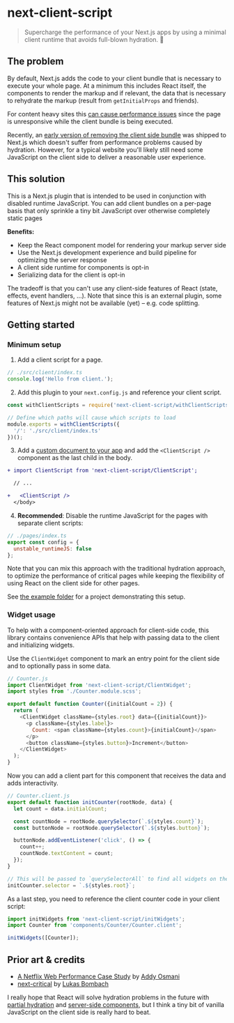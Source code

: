 # next-client-script

> Supercharge the performance of your Next.js apps by using a minimal client runtime that avoids full-blown hydration. 🚀

## The problem

By default, Next.js adds the code to your client bundle that is necessary to execute your whole page. At a minimum this includes React itself, the components to render the markup and if relevant, the data that is necessary to rehydrate the markup (result from `getInitialProps` and friends).

For content heavy sites this [can cause performance issues](https://developers.google.com/web/updates/2019/02/rendering-on-the-web#rehydration) since the page is unresponsive while the client bundle is being executed.

Recently, an [early version of removing the client side bundle](https://github.com/vercel/next.js/pull/11949) was shipped to Next.js which doesn't suffer from performance problems caused by hydration. However, for a typical website you'll likely still need some JavaScript on the client side to deliver a reasonable user experience.

## This solution

This is a Next.js plugin that is intended to be used in conjunction with disabled runtime JavaScript. You can add client bundles on a per-page basis that only sprinkle a tiny bit JavaScript over otherwise completely static pages

**Benefits:**

- Keep the React component model for rendering your markup server side
- Use the Next.js development experience and build pipeline for optimizing the server response
- A client side runtime for components is opt-in
- Serializing data for the client is opt-in

The tradeoff is that you can't use any client-side features of React (state, effects, event handlers, …). Note that since this is an external plugin, some features of Next.js might not be available (yet) – e.g. code splitting.

## Getting started

### Minimum setup

1. Add a client script for a page.

```js
// ./src/client/index.ts
console.log('Hello from client.');
```

2. Add this plugin to your `next.config.js` and reference your client script.

```js
const withClientScripts = require('next-client-script/withClientScripts');

// Define which paths will cause which scripts to load
module.exports = withClientScripts({
  '/': './src/client/index.ts'
})();
```

3. Add a [custom document to your app](https://nextjs.org/docs/advanced-features/custom-document) and add the `<ClientScript />` component as the last child in the body.

```diff
+ import ClientScript from 'next-client-script/ClientScript';

  // ...

+   <ClientScript />
  </body>
```

4. **Recommended**: Disable the runtime JavaScript for the pages with separate client scripts:

```js
// ./pages/index.ts
export const config = {
  unstable_runtimeJS: false
};
```

Note that you can mix this approach with the traditional hydration approach, to optimize the performance of critical pages while keeping the flexibility of using React on the client side for other pages.

See [the example folder](https://github.com/amannn/next-client-script/blob/master/packages/example) for a project demonstrating this setup.

### Widget usage

To help with a component-oriented approach for client-side code, this library contains convenience APIs that help with passing data to the client and initializing widgets.

Use the `ClientWidget` component to mark an entry point for the client side and to optionally pass in some data.

```js
// Counter.js
import ClientWidget from 'next-client-script/ClientWidget';
import styles from './Counter.module.scss';

export default function Counter({initialCount = 2}) {
  return (
    <ClientWidget className={styles.root} data={{initialCount}}>
      <p className={styles.label}>
        Count: <span className={styles.count}>{initialCount}</span>
      </p>
      <button className={styles.button}>Increment</button>
    </ClientWidget>
  );
}
```

Now you can add a client part for this component that receives the data and adds interactivity.

```js
// Counter.client.js
export default function initCounter(rootNode, data) {
  let count = data.initialCount;

  const countNode = rootNode.querySelector(`.${styles.count}`);
  const buttonNode = rootNode.querySelector(`.${styles.button}`);

  buttonNode.addEventListener('click', () => {
    count++;
    countNode.textContent = count;
  });
}

// This will be passed to `querySelectorAll` to find all widgets on the page
initCounter.selector = `.${styles.root}`;
```

As a last step, you need to reference the client counter code in your client script:

```js
import initWidgets from 'next-client-script/initWidgets';
import Counter from 'components/Counter/Counter.client';

initWidgets([Counter]);
```

## Prior art & credits

- [A Netflix Web Performance Case Study](https://medium.com/dev-channel/a-netflix-web-performance-case-study-c0bcde26a9d9) by [Addy Osmani](https://twitter.com/addyosmani)
- [next-critical](https://github.com/stroeer/next-critical) by [Lukas Bombach](https://github.com/stroeer/next-critical)

I really hope that React will solve hydration problems in the future with [partial hydration](https://github.com/facebook/react/pull/14717) and [server-side components](https://github.com/facebook/react/tree/master/fixtures/blocks), but I think a tiny bit of vanilla JavaScript on the client side is really hard to beat.
